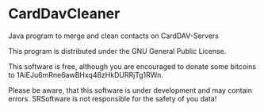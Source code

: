 CardDavCleaner
==============

Java program to merge and clean contacts on CardDAV-Servers

This program is distributed under the GNU General Public License.

This software is free, although you are encouraged to donate some bitcoins to 1AiEJu6mRne6awBHxq48zHkDURRjTg1RWn.

Please be aware, that this software is under development and may contain errors. SRSoftware is not responsible for the safety of you data!
